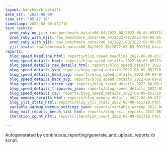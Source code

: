 ```yaml
---
layout: benchmark_details
date_str: '2022-08-09'
time_str: '05:17:10'
timestamp: 2022-08-09-051710
test_results:
  prod_ruby_no_jit: raw_benchmark_data/x86_64/2022-08/2022-08-09-051710_basic_benchmark_prod_ruby_no_jit.json
  prod_ruby_with_mjit: raw_benchmark_data/x86_64/2022-08/2022-08-09-051710_basic_benchmark_prod_ruby_with_mjit.json
  prod_ruby_with_yjit: raw_benchmark_data/x86_64/2022-08/2022-08-09-051710_basic_benchmark_prod_ruby_with_yjit.json
  yjit_stats: raw_benchmark_data/x86_64/2022-08/2022-08-09-051710_basic_benchmark_yjit_stats.json
reports:
  blog_speed_headline_html: reports/blog_speed_headline_2022-08-09-051710.html
  blog_speed_details_html: reports/blog_speed_details_2022-08-09-051710.html
  blog_speed_details_raw_details_html: reports/blog_speed_details_2022-08-09-051710.raw_details.html
  blog_speed_details_svg: reports/blog_speed_details_2022-08-09-051710.svg
  blog_speed_details_head_svg: reports/blog_speed_details_2022-08-09-051710.head.svg
  blog_speed_details_back_svg: reports/blog_speed_details_2022-08-09-051710.back.svg
  blog_speed_details_micro_svg: reports/blog_speed_details_2022-08-09-051710.micro.svg
  blog_speed_details_tripwires_json: reports/blog_speed_details_2022-08-09-051710.tripwires.json
  blog_speed_details_csv: reports/blog_speed_details_2022-08-09-051710.csv
  blog_memory_details_html: reports/blog_memory_details_2022-08-09-051710.html
  blog_yjit_stats_html: reports/blog_yjit_stats_2022-08-09-051710.html
  variable_warmup_warmup_settings_json: reports/variable_warmup_2022-08-09-051710.warmup_settings.json
  blog_exit_reports_bench_list_html: reports/blog_exit_reports_2022-08-09-051710.bench_list.html
  iteration_count_html: reports/iteration_count_2022-08-09-051710.html

---
```

Autogenerated by continuous_reporting/generate_and_upload_reports.rb script.
